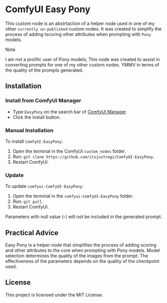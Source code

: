 # ComfyUI Easy Pony

This custom node is an abstrtaction of a helper node used in one of my other `currently un-published` custom nodes. It was created
to simplify the process of adding tscoring other attributes when prompting with `Pony` models.

> [!NOTE]
> I am not a prolific user of Pony models; This node was created to assist in converting prompts for one of my other custom nodes. YMMV
> in terms of the quality of the prompts generated.


## Installation

### Install from ComfyUI Manager

- Type `EasyPony` on the search bar of [ComfyUI Manager](https://github.com/ltdrdata/ComfyUI-Manager).
- Click the install button.

### Manual Installation

To install `ComfyUI-EasyPony`:

1. Open the terminal in the ComfyUI `custom_nodes` folder.
2. Run: `git clone https://github.com/itsjustregi/ComfyUI-EasyPony`.
3. Restart ComfyUI.

### Update

To update `comfyui-ComfyUI-EasyPony`:

1. Open the terminal in the `comfyui-ComfyUI-EasyPony` folder.
2. Run: `git pull`.
3. Restart ComfyUI.

Parameters with null value (-) will not be included in the generated prompt.

## Practical Advice

Easy Pony is a helper node that simplifies the process of adding scoring and other attributes to the core when prompting with Pony models.
Model selection determines the quality of the images from the prompt. The effectiveness of the parameters depends on the quality of the checkpoint used.



## License

This project is licensed under the MIT License.